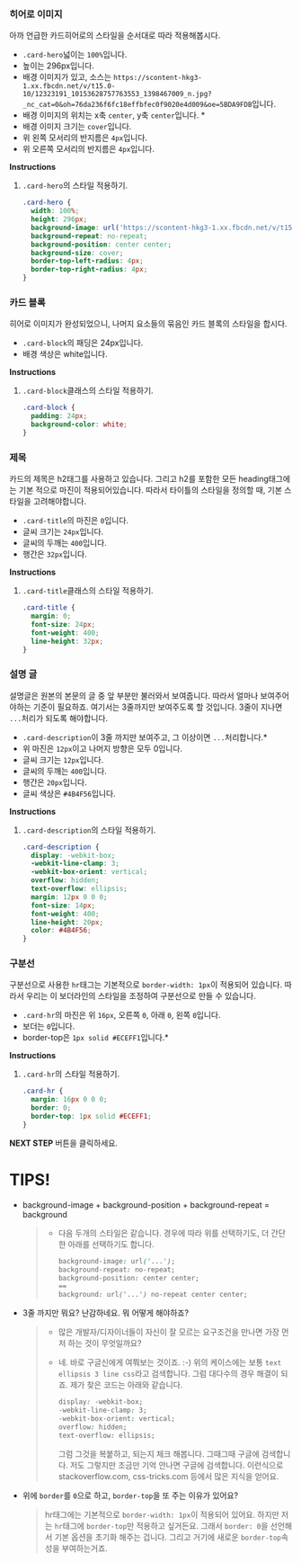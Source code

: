 ### 히어로 이미지
아까 언급한 카드히어로의 스타일을 순서대로 따라 적용해봅시다.
* `.card-hero`넓이는 `100%`입니다.
* 높이는 296px입니다.
* 배경 이미지가 있고, 소스는 `https://scontent-hkg3-1.xx.fbcdn.net/v/t15.0-10/12323191_10153628757763553_1398467009_n.jpg?_nc_cat=0&oh=76da236f6fc18effbfec0f9020e4d009&oe=5BDA9FDB`입니다.
* 배경 이미지의 위치는 x축 `center`, y축 `center`입니다. *
* 배경 이미지 크기는 `cover`입니다.
* 위 왼쪽 모서리의 반지름은 `4px`입니다.
* 위 오른쪽 모서리의 반지름은 `4px`입니다.


**Instructions**
1. `.card-hero`의 스타일 적용하기. 

    ```css
    .card-hero {
      width: 100%;
      height: 296px;
      background-image: url('https://scontent-hkg3-1.xx.fbcdn.net/v/t15.0-10/12323191_10153628757763553_1398467009_n.jpg?_nc_cat=0&oh=76da236f6fc18effbfec0f9020e4d009&oe=5BDA9FDB');
      background-repeat: no-repeat;
      background-position: center center;
      background-size: cover;
      border-top-left-radius: 4px;
      border-top-right-radius: 4px;
    }
    ```



### 카드 블록
히어로 이미지가 완성되었으니, 나머지 요소들의 묶음인 카드 블록의 스타일을 합시다. 

* `.card-block`의 패딩은 24px입니다.
* 배경 색상은 white입니다.


**Instructions**
1. `.card-block`클래스의 스타일 적용하기.
    ```css
    .card-block {
      padding: 24px;
      background-color: white;
    }
    ```



### 제목 
카드의 제목은 h2태그를 사용하고 있습니다. 그리고 h2를 포함한 모든 heading태그에는 기본 적으로 마진이 적용되어있습니다. 따라서 타이틀의 스타일을 정의할 때, 기본 스타일을 고려해야합니다.

* `.card-title`의 마진은 `0`입니다.
* 글씨 크기는 `24px`입니다.
* 글씨의 두깨는 `400`입니다.
* 행간은 `32px`입니다.


**Instructions**
1. `.card-title`클래스의 스타일 적용하기.
    ```css
    .card-title {
      margin: 0;
      font-size: 24px;
      font-weight: 400;
      line-height: 32px;
    }
    ```



### 설명 글

설명글은 원본의 본문의 글 중 앞 부분만 불러와서 보여줍니다. 따라서 얼마나 보여주어야하는 기준이 필요하죠. 여기서는 3줄까지만 보여주도록 할 것입니다. 3줄이 지나면 `...`처리가 되도록 해야합니다. 

- `.card-description`이 3줄 까지만 보여주고, 그 이상이면 `...`처리합니다.*
- 위 마진은 `12px`이고 나머지 방향은 모두 0입니다.
- 글씨 크기는 `12px`입니다.
- 글씨의 두깨는 `400`입니다.
- 행간은 `20px`입니다.
- 글씨 색상은 `#4B4F56`입니다.

**Instructions**

1. `.card-description`의 스타일 적용하기.

   ```css
   .card-description {
     display: -webkit-box;
     -webkit-line-clamp: 3;
     -webkit-box-orient: vertical;
     overflow: hidden;
     text-overflow: ellipsis;
     margin: 12px 0 0 0;
     font-size: 14px;
     font-weight: 400;
     line-height: 20px;
     color: #4B4F56;
   }
   ```





### 구분선

구분선으로 사용한 `hr`태그는 기본적으로 `border-width: 1px`이 적용되어 있습니다. 따라서 우리는 이 보더라인의 스타일을 조정하여 구분선으로 만들 수 있습니다.

- `.card-hr`의 마진은 위 `16px`, 오른쪽 `0`, 아래 `0`, 왼쪽 `0`입니다.
- 보더는 `0`입니다.
- border-top은 `1px solid #ECEFF1`입니다.*

**Instructions**

1. `.card-hr`의 스타일 적용하기.

   ```css
   .card-hr {
     margin: 16px 0 0 0;
     border: 0;
     border-top: 1px solid #ECEFF1;
   }
   ```



**NEXT STEP** 버튼을 클릭하세요.



# TIPS!

- background-image + background-position + background-repeat = background

  > * 다음 두개의 스타일은 같습니다. 경우에 따라 위를 선택하기도, 더 간단한 아래를 선택하기도 합니다.
  >
  >   ```css
  >   background-image: url('...');
  >   background-repeat: no-repeat;
  >   background-position: center center;
  >   ==
  >   background: url('...') no-repeat center center;
  >   ```

- 3줄 까지만 뭐요? 난감하네요. 뭐 어떻게 해야하죠?

  > - 많은 개발자/디자이너들이 자신이 잘 모르는 요구조건을 만나면 가장 먼저 하는 것이 무엇일까요? 
  >
  > - 네. 바로 구글신에게 여쭤보는 것이죠. :-) 위의 케이스에는 보통 `text ellipsis 3 line css`라고 검색합니다. 그럼 대다수의 경우 해결이 되죠. 제가 찾은 코드는 아래와 같습니다.
  >
  >   ```css
  >   display: -webkit-box;
  >   -webkit-line-clamp: 3;
  >   -webkit-box-orient: vertical;
  >   overflow: hidden;
  >   text-overflow: ellipsis;
  >   ```
  >
  >   그럼 그것을 복붙하고, 되는지 체크 해봅니다. 그때그때 구글에 검색합니다. 저도 그렇지만 조금만 기억 안나면 구글에 검색합니다. 이런식으로 stackoverflow.com, css-tricks.com 등에서 많은 지식을 얻어요.

- 위에 `border`를 `0`으로 하고, `border-top`을 또 주는 이유가 있어요? 

  > hr태그에는 기본적으로 `border-width: 1px`이 적용되어 있어요. 하지만 저는 `hr`태그에 `border-top`만 적용하고 싶거든요. 그래서 `border: 0`을 선언해서 기본 옵션을 초기화 해주는 겁니다. 그리고 거기에 새로운 `border-top`속성을 부여하는거죠. 